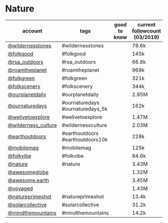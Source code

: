 # Nature
|                               account                                |               tags               | good to know | current followcount (03/2019) |
| -------------------------------------------------------------------- | -------------------------------- | ------------ | ----------------------------- |
| [@wildernesstones](https://www.instagram.com/wildernesstones/)       | #wildernesstones                 |              |78.6k|
| [@folkgood](https://www.instagram.com/folkgood/)                     | #folkgood                        |              |145k|
| [@rsa_outdoors](https://www.instagram.com/rsa_outdoors/)             | #rsa_outdoors                    |              |66.8k|
| [@roamtheplanet](https://www.instagram.com/roamtheplanet/)           | #roamtheplanet                   |              |968k|
| [@folkgreen](https://www.instagram.com/folkgreen/)                   | #folkgreen                       |              |321k|
| [@folkscenery](https://www.instagram.com/folkscenery/)               | #folkscenery                     |              |344k|
| [@ourplanetdaily](https://www.instagram.com/ourplanetdaily/)         | #ourplanetdaily                  |              |2.95M|
| [@ournaturedays](https://www.instagram.com/ournaturedays/)           | #ournaturedays #ournaturedays_5k |              |162k|
| [@welivetoexplore](https://www.instagram.com/welivetoexplore/)       | #welivetoexplore                 |              |1.47M|
| [@wilderness_culture](https://www.instagram.com/wilderness_culture/) | #wildernessculture               |              |2.03M|
| [@earthoutdoors](https://www.instagram.com/earthoutdoors/)           | #earthoutdoors #earthoutdoors10k |              |228k|
| [@mobilemag](https://www.instagram.com/mobilemag/)                   | #mobilemag                       |              |125k|
| [@folkvibe](https://www.instagram.com/folkvibe/)                     | #folkvibe                        |              |84.6k|
| [@nature](https://www.instagram.com/nature/)                         | #nature                          |              |3.43M|
| [@awesomeglobe](https://www.instagram.com/awesomeglobe/)             |                                  |              |1.32M|
| [@awesome.earth](https://www.instagram.com/awesome.earth/)           |                                  |              |3.45M|
| [@voyaged](https://www.instagram.com/voyaged/)                       |                                  |              |1.43M|
| [@natureprimeshot](https://www.instagram.com/natureprimeshot/)       | #natureprimeshot                 |              |13.4k|
| [@solarcollective](https://www.instagram.com/solarcollective/)       | #solarcollective                 |              |31.2k|
| [@mindthemountains](https://www.instagram.com/mindthemountains/)     | #mindthemountains                |              |14.2k|
